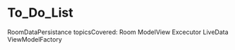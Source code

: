 # To_Do_List
RoomDataPersistance
  topicsCovered:
    Room
    ModelView
    Excecutor
    LiveData
    ViewModelFactory
